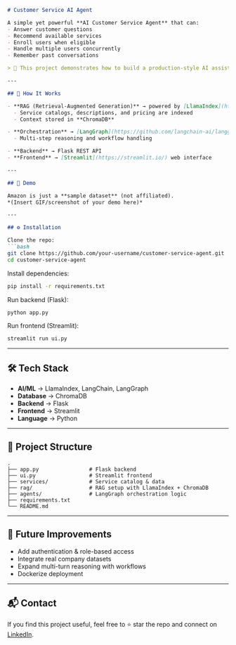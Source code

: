 ````markdown
# Customer Service AI Agent

A simple yet powerful **AI Customer Service Agent** that can:
- Answer customer questions  
- Recommend available services  
- Enroll users when eligible  
- Handle multiple users concurrently  
- Remember past conversations  

> 🚀 This project demonstrates how to build a production-style AI assistant with **RAG, LangGraph orchestration, and a full-stack setup**.  

---

## 🔎 How It Works

- **RAG (Retrieval-Augmented Generation)** → powered by [LlamaIndex](https://github.com/jerryjliu/llama_index)  
  - Service catalogs, descriptions, and pricing are indexed  
  - Context stored in **ChromaDB**  

- **Orchestration** → [LangGraph](https://github.com/langchain-ai/langgraph) + [LangChain](https://github.com/langchain-ai/langchain)  
  - Multi-step reasoning and workflow handling  

- **Backend** → Flask REST API  
- **Frontend** → [Streamlit](https://streamlit.io/) web interface  

---

## 📸 Demo

Amazon is just a **sample dataset** (not affiliated).  
*(Insert GIF/screenshot of your demo here)*  

---

## ⚙️ Installation

Clone the repo:  
```bash
git clone https://github.com/your-username/customer-service-agent.git
cd customer-service-agent
````

Install dependencies:

```bash
pip install -r requirements.txt
```

Run backend (Flask):

```bash
python app.py
```

Run frontend (Streamlit):

```bash
streamlit run ui.py
```

---

## 🛠 Tech Stack

* **AI/ML** → LlamaIndex, LangChain, LangGraph
* **Database** → ChromaDB
* **Backend** → Flask
* **Frontend** → Streamlit
* **Language** → Python

---

## 📂 Project Structure

```
.
├── app.py                # Flask backend
├── ui.py                 # Streamlit frontend
├── services/             # Service catalog & data
├── rag/                  # RAG setup with LlamaIndex + ChromaDB
├── agents/               # LangGraph orchestration logic
├── requirements.txt
└── README.md
```

---

## 🚀 Future Improvements

* Add authentication & role-based access
* Integrate real company datasets
* Expand multi-turn reasoning with workflows
* Dockerize deployment

---

## 📬 Contact

If you find this project useful, feel free to ⭐ star the repo and connect on [LinkedIn](your-linkedin-url).

```
```
